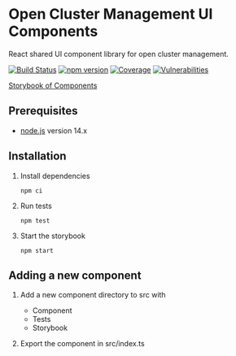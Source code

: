 [comment]: # ( Copyright Contributors to the Open Cluster Management project )

# Open Cluster Management UI Components

React shared UI component library for open cluster management.

[![Build Status](https://travis-ci.com/stolostron/ui-components.svg?branch=main)](https://travis-ci.com/stolostron/ui-components)
[![npm version](https://badge.fury.io/js/%40stolostron%2Fui-components.svg)](https://badge.fury.io/js/%40stolostron%2Fui-components)
[![Coverage](https://sonarcloud.io/api/project_badges/measure?project=open-cluster-management_ui-components&metric=coverage&token=64149a11d78bff9de4105c800b8ec2219dae4ea4)](https://sonarcloud.io/dashboard?id=open-cluster-management_ui-components)
[![Vulnerabilities](https://sonarcloud.io/api/project_badges/measure?project=open-cluster-management_ui-components&metric=vulnerabilities&token=64149a11d78bff9de4105c800b8ec2219dae4ea4)](https://sonarcloud.io/dashboard?id=open-cluster-management_ui-components)

[Storybook of Components](https://stolostron.github.io/ui-components/index.html)

## Prerequisites

- [node.js](https://nodejs.org/) version 14.x

## Installation

1. Install dependencies

   ```
   npm ci
   ```

2. Run tests

   ```
   npm test
   ```

3. Start the storybook

   ```
   npm start
   ```

## Adding a new component

1. Add a new component directory to src with

      - Component
      - Tests
      - Storybook

2. Export the component in src/index.ts
